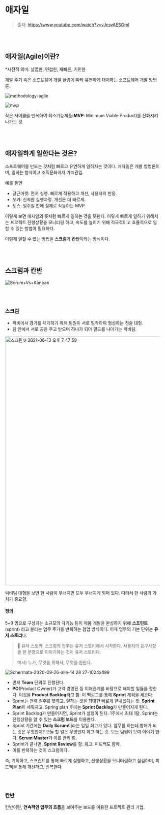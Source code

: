 # 애자일

> 출처: https://www.youtube.com/watch?v=vJcsvAESOmI

<br/>

<br/>

## 애자일(Agile)이란?

*사전적 의미: 날렵한, 민첩한, 재빠른, 기민한

개발 주기 혹은 소프트웨어 개발 환경에 따라 유연하게 대처하는 소프트웨어 개발 방법론.

![methodology-agile](https://user-images.githubusercontent.com/59427983/121803871-707b3380-cc7e-11eb-8426-054621f8aa18.png)

![mvp](https://user-images.githubusercontent.com/59427983/121803883-7cff8c00-cc7e-11eb-94ab-2757b2a32682.png)

작은 사이클을 반복하여 최소기능제품(**MVP**: Minimum Viable Product)를 진화시켜 나가는 것.

<br/>

<br/>

## 애자일하게 일한다는 것은?

소프트웨어를 만드는 것처럼 빠르고 유연하게 일하자는 것이다. 애자일은 개발 방법론이며, 일하는 방식이고 조직문화이자 가치관임.

예를 들면

- 당근마켓: 먼저 실행. 빠르게 적용하고 개선, 사용자의 반응.
- 쏘카: 신속한 실행과정. 개선은 더 빠르게.
- 토스: 일주일 만에 실제로 작동하는 MVP

이렇게 보면 애자일의 뜻처럼 빠르게 일하는 것을 뜻한다. 이렇게 빠르게 일하기 위해서는 프로젝트 진행상황을 모니터링 하고, 속도를 높이기 위해 적극적이고 효율적으로 일할 수 있는 방법이 필요하다.

이렇게 일할 수 있는 방법을 **스크럼**과 **칸반**이라는 방식이다.

<br/>

<br/>

## 스크럼과 칸반

![Scrum+Vs+Kanban](https://user-images.githubusercontent.com/59427983/121804154-f186fa80-cc7f-11eb-9d1a-ef5a67d25e31.png)

<br/>

<br/>

### 스크럼

- 럭비에서 경기를 재개하기 위해 팀원이 서로 밀착하여 형성하는 전술 대형.
- 팀 안에서 서로 공을 주고 받으며 하나가 되어 필드를 나아가는 럭비팀.

<img width="809" alt="스크린샷 2021-06-13 오후 7 47 59" src="https://user-images.githubusercontent.com/59427983/121804222-4460b200-cc80-11eb-9504-76ad31650bfd.png">

럭비팀 대형을 보면 한 사람이 무너지면 모두 무너지게 되어 있다. 따라서 한 사람의 가치가 중요함.

#### 정의

5~9 명으로 구성되는 소규모의 다기능 팀이 제품 개발을 완성하기 위해 **스프린트**(sprint) 라고 불리는 업무 주기를 반복하는 협업 방식이다. 이때 업무의 기본 단위는 **유저 스토리**다.

> 📌 유저 스토리: 스크럼의 업무는 유저 스토리에서 시작한다. 사용자의 요구사항을 한 문장으로 이야기하는 것이 유저 스토리다.
>
> 예시) 누가, 무엇을 위해서, 무엇을 원한다.

![Schermata-2020-09-26-alle-14 28 27-1024x499](https://user-images.githubusercontent.com/59427983/121804415-49723100-cc81-11eb-81c7-015ebe380bfc.png)

- 먼저 **Team** 단위로 진행된다.
- **PO**(Product Owner)가 고객 경영진 등 이해관계를 바탕으로 해야할 일들을 정한다. 이것을 **Product Backlog**라고 함. 이 백로그를 통해 **Sprint** 계획을 세운다.
- Sprint는 전력 질주를 뜻하고, 일하는 것을 최대한 빠르게 끝내겠다는 뜻. **Sprint Plan**이 세워지고, Spring plan 후에는 **Sprint Backlog**가 만들어지게 된다.
- Sprint Backlog가 만들어지면, Sprint가 실행이 된다. 1주에서 최대 1달. Sprint는 진행상황을 알 수 있는 **스크럼 보드**를 이용한다.
- Sprint 기간에는 **Daily Scrum**이라는 일일 회고가 있다. 업무를 하는데 방해가 되는 것은 무엇인지? 오늘 할 일은 무엇인지 회고 하는 것. 모든 팀원이 모여 이야기 한다. **Scrum Master**가 이를 관리 함.
- Sprint가 끝나면, **Sprint Review**를 함. 회고. 피드백도 함께.
- 이를 반복하는 것이 스크럼이다.

즉, 기획하고, 스프린트를 통해 빠르게 실행하고, 진행상황을 모니터링하고 점검하며, 피드백을 통해 개선하고, 반복한다.

<br/>

<br/>

### 칸반

칸반이란, **연속적인 업무의 흐름**을 보여주는 보드를 이용한 프로젝트 관리 기법.
